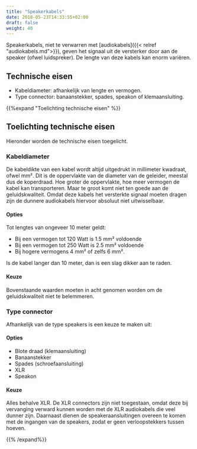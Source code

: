 ```yaml
---
title: "Speakerkabels"
date: 2018-05-23T14:33:55+02:00
draft: false
weight: 40
---
```


Speakerkabels, niet te verwarren met [audiokabels]({{< relref
"audiokabels.md">}}), geven het signaal uit de versterker door aan de speaker
(ofwel luidspreker). De lengte van deze kabels kan enorm variëren.

## Technische eisen

* Kabeldiameter: afhankelijk van lengte en vermogen.
* Type connector: banaanstekker, spades, speakon of klemaansluiting.

{{%expand "Toelichting technische eisen" %}}

## Toelichting technische eisen

Hieronder worden de technische eisen toegelicht.

### Kabeldiameter

De kabeldikte van een kabel wordt altijd uitgedrukt in millimeter kwadraat,
ofwel mm². Dit is de oppervlakte van de diameter van de geleider, meestal dus de
koperdraad. Hoe groter de oppervlakte, hoe meer vermogen de kabel kan
transporteren. Maar te groot komt niet ten goede aan de geluidskwaliteit. Omdat
deze kabels het versterkte signaal moeten dragen zijn de dunnere audiokabels
hiervoor absoluut niet uitwisselbaar.

#### Opties

Tot lengtes van ongeveer 10 meter geldt:

* Bij een vermogen tot 120 Watt is 1.5 mm² voldoende
* Bij een vermogen tot 250 Watt is 2.5 mm² voldoende
* Bij hogere vermogens 4 mm² of zelfs 6 mm².

Is de kabel langer dan 10 meter, dan is een slag dikker aan te raden.

#### Keuze

Bovenstaande waarden moeten in acht genomen worden om de geluidskwaliteit niet
te belemmeren.

### Type connector

Afhankelijk van de type speakers is een keuze te maken uit:

#### Opties

* Blote draad (klemaansluiting)
* Banaanstekker
* Spades (schroefaansluiting)
* XLR
* Speakon

#### Keuze

Alles behalve XLR. De XLR connectors zijn niet toegestaan, omdat deze bij
vervanging verward kunnen worden met de XLR audiokabels die veel dunner zijn.
Daarnaast dienen de speakeraansluitingen overeen te komen met de ingangen van de
speakers, zodat er geen verloopstekkers tussen hoeven.

{{% /expand%}}
